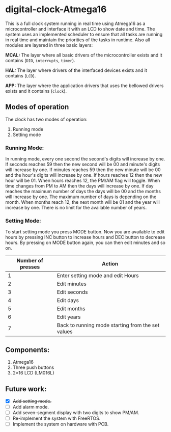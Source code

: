 # digital-clock-Atmega16
This is a full clock system running in real time using Atmega16 as a microcontroller and interface it with an LCD to show date and time. The system uses an implemented scheduler to ensure that all tasks are running in real time and maintain the priorities of the tasks in runtime. Also all modules are layered in three basic layers:

**MCAL:** The layer where all basic drivers of the microcontroller exists and it contains (`DIO`, `interrupts`, `timer`).

**HAL:** The layer where drivers of the interfaced devices exists and it contains (`LCD`).

**APP:** The layer where the application drivers that uses the bellowed drivers exists and it contains (`clock`).

## Modes of operation
The clock has two modes of operation:
1.	Running mode
2.	Setting mode

### Running Mode:
In running mode, every one second the second's digits will increase by one. If seconds reaches 59 then the new second will be 00 and minute's digits will increase by one. If minutes reaches 59 then the new minute will be 00 and the hour's digits will increase by one. If hours reaches 12 then the new hour will be 01. When hours reaches 12, the PM/AM flag will toggle. When time changes from PM to AM then the days will increase by one. If day reaches the maximum number of days the days will be 00 and the months will increase by one. The maximum number of days is depending on the month. When months reach 12, the next month will be 01 and the year will increase by one. There is no limit for the available number of years.

### Setting Mode:
To start setting mode you press MODE button. Now you are available to edit hours by pressing INC button to increase hours and DEC button to decrease hours. By pressing on MODE button again, you can then edit minutes and so on.

| Number of presses | Action |
| --- | --- |
| 1 | Enter setting mode and edit Hours |
| 2 | Edit minutes |
| 3 | Edit seconds |
| 4 | Edit days |
| 5 | Edit months |
| 6 | Edit years |
| 7 | Back to running mode starting from the set values |

## Components:
1. Atmega16
2. Three push buttons
3. 2×16 LCD (LM016L)

## Future work:
- [x] ~~Add setting mode.~~
- [ ] Add alarm mode.
- [ ] Add seven-segment display with two digits to show PM/AM.
- [ ] Re-implement the system with FreeRTOS.
- [ ] Implement the system on hardware with PCB.
